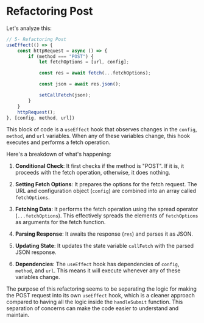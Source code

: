# Refactoring Post

Let's analyze this:

```javascript
// 5- Refactoring Post
useEffect(() => {
    const httpRequest = async () => {
        if (method === "POST") {
            let fetchOptions = [url, config];

            const res = await fetch(...fetchOptions);

            const json = await res.json();

            setCallFetch(json);
        }
    }
    httpRequest();
}, [config, method, url])
```

This block of code is a `useEffect` hook that observes changes in the `config`, `method`, and `url` variables. When any of these variables change, this hook executes and performs a fetch operation. 

Here's a breakdown of what's happening:

1. **Conditional Check**: It first checks if the method is "POST". If it is, it proceeds with the fetch operation, otherwise, it does nothing.

2. **Setting Fetch Options**: It prepares the options for the fetch request. The URL and configuration object (`config`) are combined into an array called `fetchOptions`.

3. **Fetching Data**: It performs the fetch operation using the spread operator (`...fetchOptions`). This effectively spreads the elements of `fetchOptions` as arguments for the fetch function.

4. **Parsing Response**: It awaits the response (`res`) and parses it as JSON.

5. **Updating State**: It updates the state variable `callFetch` with the parsed JSON response.

6. **Dependencies**: The `useEffect` hook has dependencies of `config`, `method`, and `url`. This means it will execute whenever any of these variables change.

The purpose of this refactoring seems to be separating the logic for making the POST request into its own `useEffect` hook, which is a cleaner approach compared to having all the logic inside the `handleSubmit` function. This separation of concerns can make the code easier to understand and maintain.